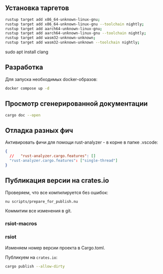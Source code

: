 ## Установка таргетов

```bash
rustup target add x86_64-unknown-linux-gnu;
rustup target add x86_64-unknown-linux-gnu --toolchain nightly;
rustup target add aarch64-unknown-linux-gnu;
rustup target add aarch64-unknown-linux-gnu --toolchain nightly;
rustup target add wasm32-unknown-unknown;
rustup target add wasm32-unknown-unknown --toolchain nightly;
```

sudo apt install clang

## Разработка

Для запуска необходимых docker-образов:

```bash
docker compose up -d
```

## Просмотр сгенерированной документации

```bash
cargo doc --open
```

## Отладка разных фич

Активировать фичи для помощи rust-analyzer - в корне в папке .vscode:

```json
{
  //   "rust-analyzer.cargo.features": []
  "rust-analyzer.cargo.features": ["single-thread"]
}
```

## Публикация версии на crates.io

Проверяем, что все компилируется без ошибок:

```bash
nu scripts/prepare_for_publish.nu
```

Коммитим все изменения в git.

### rsiot-macros

### rsiot

Изменяем номер версии проекта в Cargo.toml.

Публикуем на `crates.io`:

```bash
cargo publish --allow-dirty
```
